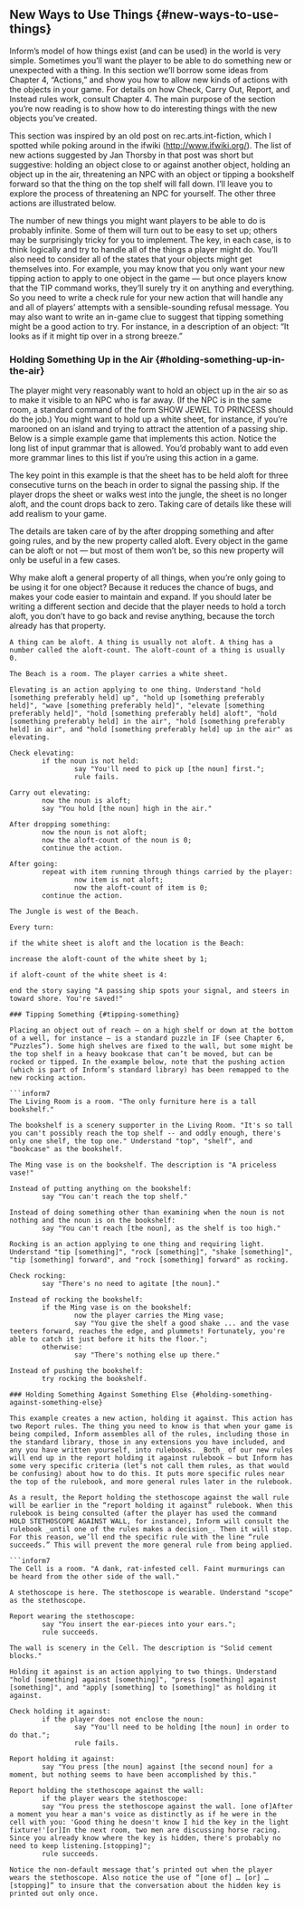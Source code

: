 ## New Ways to Use Things {#new-ways-to-use-things}

Inform’s model of how things exist (and can be used) in the world is very simple. Sometimes you’ll want the player to be able to do something new or unexpected with a thing. In this section we’ll borrow some ideas from Chapter 4, “Actions,” and show you how to allow new kinds of actions with the objects in your game. For details on how Check, Carry Out, Report, and Instead rules work, consult Chapter 4. The main purpose of the section you’re now reading is to show how to do interesting things with the new objects you’ve created.

This section was inspired by an old post on rec.arts.int-fiction, which I spotted while poking around in the ifwiki (http://www.ifwiki.org/). The list of new actions suggested by Jan Thorsby in that post was short but suggestive: holding an object close to or against another object, holding an object up in the air, threatening an NPC with an object or tipping a bookshelf forward so that the thing on the top shelf will fall down. I’ll leave you to explore the process of threatening an NPC for yourself. The other three actions are illustrated below.

The number of new things you might want players to be able to do is probably infinite. Some of them will turn out to be easy to set up; others may be surprisingly tricky for you to implement. The key, in each case, is to think logically and try to handle all of the things a player might do. You’ll also need to consider all of the states that your objects might get themselves into. For example, you may know that you only want your new tipping action to apply to one object in the game — but once players know that the TIP command works, they’ll surely try it on anything and everything. So you need to write a check rule for your new action that will handle any and all of players’ attempts with a sensible-sounding refusal message. You may also want to write an in-game clue to suggest that tipping something might be a good action to try. For instance, in a description of an object: “It looks as if it might tip over in a strong breeze.”

### Holding Something Up in the Air {#holding-something-up-in-the-air}

The player might very reasonably want to hold an object up in the air so as to make it visible to an NPC who is far away. (If the NPC is in the same room, a standard command of the form SHOW JEWEL TO PRINCESS should do the job.) You might want to hold up a white sheet, for instance, if you’re marooned on an island and trying to attract the attention of a passing ship. Below is a simple example game that implements this action. Notice the long list of input grammar that is allowed. You’d probably want to add even more grammar lines to this list if you’re using this action in a game.

The key point in this example is that the sheet has to be held aloft for three consecutive turns on the beach in order to signal the passing ship. If the player drops the sheet or walks west into the jungle, the sheet is no longer aloft, and the count drops back to zero. Taking care of details like these will add realism to your game.

The details are taken care of by the after dropping something and after going rules, and by the new property called aloft. Every object in the game can be aloft or not — but most of them won’t be, so this new property will only be useful in a few cases.

Why make aloft a general property of all things, when you’re only going to be using it for one object? Because it reduces the chance of bugs, and makes your code easier to maintain and expand. If you should later be writing a different section and decide that the player needs to hold a torch aloft, you don’t have to go back and revise anything, because the torch already has that property.

```inform7
A thing can be aloft. A thing is usually not aloft. A thing has a number called the aloft-count. The aloft-count of a thing is usually 0.

The Beach is a room. The player carries a white sheet.

Elevating is an action applying to one thing. Understand "hold [something preferably held] up", "hold up [something preferably held]", "wave [something preferably held]", "elevate [something preferably held]", "hold [something preferably held] aloft", "hold [something preferably held] in the air", "hold [something preferably held] in air", and "hold [something preferably held] up in the air" as elevating.

Check elevating:
        if the noun is not held:
                say "You'll need to pick up [the noun] first.";
                rule fails.

Carry out elevating:
        now the noun is aloft;
        say "You hold [the noun] high in the air."

After dropping something:
        now the noun is not aloft;
        now the aloft-count of the noun is 0;
        continue the action.

After going:
        repeat with item running through things carried by the player:
                now item is not aloft;
                now the aloft-count of item is 0;
        continue the action.

The Jungle is west of the Beach.

Every turn:

if the white sheet is aloft and the location is the Beach:

increase the aloft-count of the white sheet by 1;

if aloft-count of the white sheet is 4:

end the story saying "A passing ship spots your signal, and steers in toward shore. You're saved!"

### Tipping Something {#tipping-something}

Placing an object out of reach — on a high shelf or down at the bottom of a well, for instance — is a standard puzzle in IF (see Chapter 6, “Puzzles”). Some high shelves are fixed to the wall, but some might be the top shelf in a heavy bookcase that can’t be moved, but can be rocked or tipped. In the example below, note that the pushing action (which is part of Inform’s standard library) has been remapped to the new rocking action.

```inform7
The Living Room is a room. "The only furniture here is a tall bookshelf."

The bookshelf is a scenery supporter in the Living Room. "It's so tall you can't possibly reach the top shelf -- and oddly enough, there's only one shelf, the top one." Understand "top", "shelf", and "bookcase" as the bookshelf.

The Ming vase is on the bookshelf. The description is "A priceless vase!"

Instead of putting anything on the bookshelf:
        say "You can't reach the top shelf."

Instead of doing something other than examining when the noun is not nothing and the noun is on the bookshelf:
        say "You can't reach [the noun], as the shelf is too high."

Rocking is an action applying to one thing and requiring light. Understand "tip [something]", "rock [something]", "shake [something]", "tip [something] forward", and "rock [something] forward" as rocking.

Check rocking:
        say "There's no need to agitate [the noun]."

Instead of rocking the bookshelf:
        if the Ming vase is on the bookshelf:
                now the player carries the Ming vase;
                say "You give the shelf a good shake ... and the vase teeters forward, reaches the edge, and plummets! Fortunately, you're able to catch it just before it hits the floor.";
        otherwise:
                say "There's nothing else up there."

Instead of pushing the bookshelf:
        try rocking the bookshelf.

### Holding Something Against Something Else {#holding-something-against-something-else}

This example creates a new action, holding it against. This action has two Report rules. The thing you need to know is that when your game is being compiled, Inform assembles all of the rules, including those in the standard library, those in any extensions you have included, and any you have written yourself, into rulebooks. _Both_ of our new rules will end up in the report holding it against rulebook — but Inform has some very specific criteria (let’s not call them rules, as that would be confusing) about how to do this. It puts more specific rules near the top of the rulebook, and more general rules later in the rulebook.

As a result, the Report holding the stethoscope against the wall rule will be earlier in the “report holding it against” rulebook. When this rulebook is being consulted (after the player has used the command HOLD STETHOSCOPE AGAINST WALL, for instance), Inform will consult the rulebook _until one of the rules makes a decision_. Then it will stop. For this reason, we’ll end the specific rule with the line “rule succeeds.” This will prevent the more general rule from being applied.

```inform7
The Cell is a room. "A dank, rat-infested cell. Faint murmurings can be heard from the other side of the wall."

A stethoscope is here. The stethoscope is wearable. Understand "scope" as the stethoscope.

Report wearing the stethoscope:
        say "You insert the ear-pieces into your ears.";
        rule succeeds.

The wall is scenery in the Cell. The description is "Solid cement blocks."

Holding it against is an action applying to two things. Understand "hold [something] against [something]", "press [something] against [something]", and "apply [something] to [something]" as holding it against.

Check holding it against:
        if the player does not enclose the noun:
                say "You'll need to be holding [the noun] in order to do that.";
                rule fails.

Report holding it against:
        say "You press [the noun] against [the second noun] for a moment, but nothing seems to have been accomplished by this."

Report holding the stethoscope against the wall:
        if the player wears the stethoscope:
        say "You press the stethoscope against the wall. [one of]After a moment you hear a man's voice as distinctly as if he were in the cell with you: 'Good thing he doesn't know I hid the key in the light fixture!'[or]In the next room, two men are discussing horse racing. Since you already know where the key is hidden, there's probably no need to keep listening.[stopping]";
        rule succeeds.

Notice the non-default message that’s printed out when the player wears the stethoscope. Also notice the use of “[one of] … [or] … [stopping]” to insure that the conversation about the hidden key is printed out only once.
